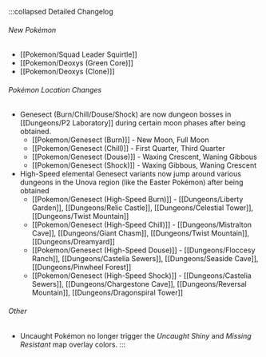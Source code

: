 :::collapsed Detailed Changelog
###### New Pokémon
- [[Pokemon/Squad Leader Squirtle]]
- [[Pokemon/Deoxys (Green Core)]]
- [[Pokemon/Deoxys (Clone)]]

###### Pokémon Location Changes
- Genesect (Burn/Chill/Douse/Shock) are now dungeon bosses in [[Dungeons/P2 Laboratory]] during certain moon phases after being obtained.
	- [[Pokemon/Genesect (Burn)]] - New Moon, Full Moon
	- [[Pokemon/Genesect (Chill)]] - First Quarter, Third Quarter
	- [[Pokemon/Genesect (Douse)]] - Waxing Crescent, Waning Gibbous
	- [[Pokemon/Genesect (Shock)]] - Waxing Gibbous, Waning Crescent
- High-Speed elemental Genesect variants now jump around various dungeons in the Unova region (like the Easter Pokémon) after being obtained
	- [[Pokemon/Genesect (High-Speed Burn)]] - [[Dungeons/Liberty Garden]], [[Dungeons/Relic Castle]], [[Dungeons/Celestial Tower]], [[Dungeons/Twist Mountain]]
	- [[Pokemon/Genesect (High-Speed Chill)]] - [[Dungeons/Mistralton Cave]], [[Dungeons/Giant Chasm]], [[Dungeons/Twist Mountain]], [[Dungeons/Dreamyard]]
	- [[Pokemon/Genesect (High-Speed Douse)]] - [[Dungeons/Floccesy Ranch]], [[Dungeons/Castelia Sewers]], [[Dungeons/Seaside Cave]], [[Dungeons/Pinwheel Forest]]
	- [[Pokemon/Genesect (High-Speed Shock)]] - [[Dungeons/Castelia Sewers]], [[Dungeons/Chargestone Cave]], [[Dungeons/Reversal Mountain]], [[Dungeons/Dragonspiral Tower]]

###### Other
- Uncaught Pokémon no longer trigger the _Uncaught Shiny_ and _Missing Resistant_ map overlay colors.
:::